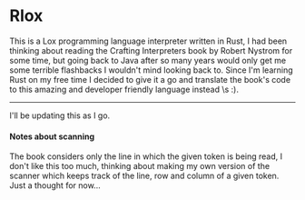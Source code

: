 # Rlox

This is a Lox programming language interpreter written in Rust, I had been thinking about reading the Crafting Interpreters book by Robert Nystrom for some time, but going back to Java after so many years would only get me some terrible flashbacks I wouldn't mind looking back to. Since I'm learning Rust on my free time I decided to give it a go and translate the book's code to this amazing and developer friendly language instead \s :).

<hr>

I'll be updating this as I go.

#### Notes about scanning

The book considers only the line in which the given token is being read,
I don't like this too much, thinking about making my own version of the scanner which keeps track
of the line, row and column of a given token. Just a thought for now...
